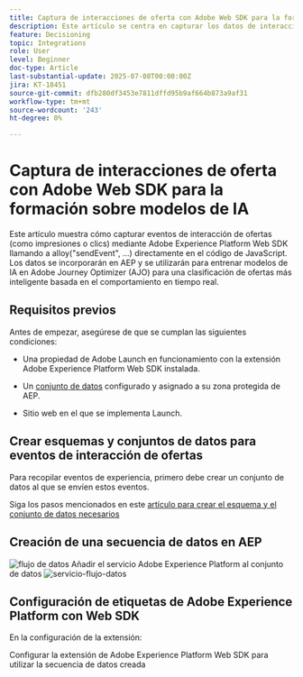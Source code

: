 ```yaml
---
title: Captura de interacciones de oferta con Adobe Web SDK para la formación sobre modelos de IA
description: Este artículo se centra en capturar los datos de interacción del usuario (como las impresiones de ofertas y los clics) mediante Adobe Experience Platform Web SDK (alloy.js). Estos datos sirven de base para entrenar modelos de IA en Adobe Journey Optimizer (AJO) para clasificar de forma inteligente ofertas basadas en el comportamiento del usuario y las señales contextuales.
feature: Decisioning
topic: Integrations
role: User
level: Beginner
doc-type: Article
last-substantial-update: 2025-07-08T00:00:00Z
jira: KT-18451
source-git-commit: dfb280df3453e7811dffd95b9af664b873a9af31
workflow-type: tm+mt
source-wordcount: '243'
ht-degree: 0%

---
```



# Captura de interacciones de oferta con Adobe Web SDK para la formación sobre modelos de IA

Este artículo muestra cómo capturar eventos de interacción de ofertas (como impresiones o clics) mediante Adobe Experience Platform Web SDK llamando a alloy(&quot;sendEvent&quot;, ...) directamente en el código de JavaScript. Los datos se incorporarán en AEP y se utilizarán para entrenar modelos de IA en Adobe Journey Optimizer (AJO) para una clasificación de ofertas más inteligente basada en el comportamiento en tiempo real.

## Requisitos previos

Antes de empezar, asegúrese de que se cumplan las siguientes condiciones:

- Una propiedad de Adobe Launch en funcionamiento con la extensión Adobe Experience Platform Web SDK instalada.

- Un [conjunto de datos](https://experienceleague.adobe.com/en/docs/journey-optimizer/using/decisioning/experience-decisioning/collect-event-data/create-dataset) configurado y asignado a su zona protegida de AEP.

- Sitio web en el que se implementa Launch.


## Crear esquemas y conjuntos de datos para eventos de interacción de ofertas

Para recopilar eventos de experiencia, primero debe crear un conjunto de datos al que se envíen estos eventos.

Siga los pasos mencionados en este [artículo para crear el esquema y el conjunto de datos necesarios](https://experienceleague.adobe.com/en/docs/journey-optimizer/using/decisioning/experience-decisioning/collect-event-data/create-dataset)

## Creación de una secuencia de datos en AEP

![flujo de datos](assets/ai-model-data-stream.png)
Añadir el servicio Adobe Experience Platform al conjunto de datos
![servicio-flujo-datos](assets/data-stream-service.png)

## Configuración de etiquetas de Adobe Experience Platform con Web SDK

En la configuración de la extensión:

Configurar la extensión de Adobe Experience Platform Web SDK para utilizar la secuencia de datos creada
